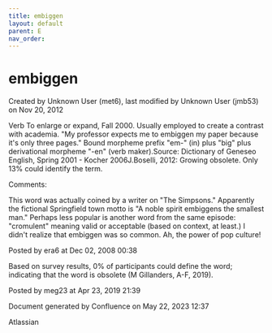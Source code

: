 ```yaml
---
title: embiggen
layout: default
parent: E
nav_order:
---
```


# embiggen

Created by  Unknown User (met6), last modified by  Unknown User (jmb53) on Nov 20, 2012

Verb To enlarge or expand, Fall 2000. Usually employed to create a contrast with academia. &quot;My professor expects me to embiggen my paper because it's only three pages.&quot; Bound morpheme prefix &quot;em-&quot; (in) plus &quot;big&quot; plus derivational morpheme &quot;-en&quot; (verb maker).Source: Dictionary of Geneseo English, Spring 2001 - Kocher 2006J.Boselli, 2012: Growing obsolete. Only 13% could identify the term.

Comments:

This word was actually coined by a writer on &quot;The Simpsons.&quot; Apparently the fictional Springfield town motto is &quot;A noble spirit embiggens the smallest man.&quot; Perhaps less popular is another word from the same episode: &quot;cromulent&quot; meaning valid or acceptable (based on context, at least.) I didn't realize that embiggen was so common. Ah, the power of pop culture!

Posted by era6 at Dec 02, 2008 00:38

Based on survey results, 0% of participants could define the word; indicating that the word is obsolete (M Gillanders, A-F, 2019).

Posted by meg23 at Apr 23, 2019 21:39

Document generated by Confluence on May 22, 2023 12:37

Atlassian
